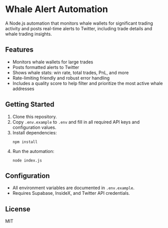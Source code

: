 # Whale Alert Automation

A Node.js automation that monitors whale wallets for significant trading activity and posts real-time alerts to Twitter, including trade details and whale trading insights.

## Features
- Monitors whale wallets for large trades
- Posts formatted alerts to Twitter
- Shows whale stats: win rate, total trades, PnL, and more
- Rate-limiting friendly and robust error handling
- Includes a quality score to help filter and prioritize the most active whale addresses

## Getting Started
1. Clone this repository.
2. Copy `.env.example` to `.env` and fill in all required API keys and configuration values.
3. Install dependencies:
   ```
   npm install
   ```
4. Run the automation:
   ```
   node index.js
   ```

## Configuration
- All environment variables are documented in `.env.example`.
- Requires Supabase, InsideX, and Twitter API credentials.

## License
MIT

